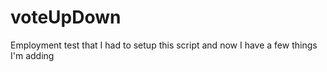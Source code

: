 # voteUpDown
Employment test that I had to setup this script and now I have a few things I'm adding
